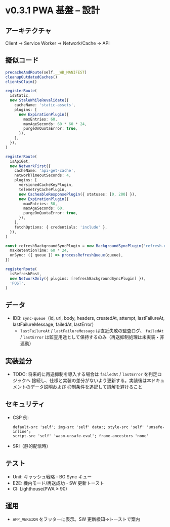 # v0.3.1 PWA 基盤 – 設計

## アーキテクチャ

Client → Service Worker → Network/Cache → API

## 擬似コード

```ts
precacheAndRoute(self.__WB_MANIFEST)
cleanupOutdatedCaches()
clientsClaim()

registerRoute(
  isStatic,
  new StaleWhileRevalidate({
    cacheName: 'static-assets',
    plugins: [
      new ExpirationPlugin({
        maxEntries: 60,
        maxAgeSeconds: 60 * 60 * 24,
        purgeOnQuotaError: true,
      }),
    ],
  }),
)

registerRoute(
  isApiGet,
  new NetworkFirst({
    cacheName: 'api-get-cache',
    networkTimeoutSeconds: 4,
    plugins: [
      versionedCacheKeyPlugin,
      telemetryCachePlugin,
      new CacheableResponsePlugin({ statuses: [0, 200] }),
      new ExpirationPlugin({
        maxEntries: 50,
        maxAgeSeconds: 60,
        purgeOnQuotaError: true,
      }),
    ],
    fetchOptions: { credentials: 'include' },
  }),
)

const refreshBackgroundSyncPlugin = new BackgroundSyncPlugin('refresh-queue', {
  maxRetentionTime: 60 * 24,
  onSync: ({ queue }) => processRefreshQueue(queue),
})

registerRoute(
  isRefreshPost,
  new NetworkOnly({ plugins: [refreshBackgroundSyncPlugin] }),
  'POST',
)
```

## データ

- IDB: `sync-queue`（id, url, body, headers, createdAt, attempt, lastFailureAt,
  lastFailureMessage, failedAt, lastError）
  - `lastFailureAt` / `lastFailureMessage` は直近失敗の監査ログ、
    `failedAt` / `lastError` は監査用途として保持するのみ（再送抑制処理は未実装・非連動）

## 実装差分

- TODO: 将来的に再送抑制を導入する場合は `failedAt` / `lastError` を判定ロジックへ
  接続し、仕様と実装の差分がないよう更新する。実装後は本ドキュメントのデータ説明および
  抑制条件を追記して誤解を避けること

## セキュリティ

- CSP 例:

  ```text
  default-src 'self'; img-src 'self' data:; style-src 'self' 'unsafe-inline';
  script-src 'self' 'wasm-unsafe-eval'; frame-ancestors 'none'
  ```

- SRI（静的配信時）

## テスト

- Unit: キャッシュ戦略・BG Sync キュー
- E2E: 機内モード/再送成功・SW 更新トースト
- CI: Lighthouse(PWA ≥ 90)

## 運用

- `APP_VERSION` をフッターに表示。SW 更新検知→トーストで案内
